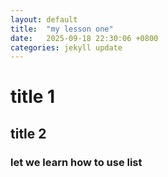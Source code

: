 ```yaml
---
layout: default
title:  "my lesson one"
date:   2025-09-18 22:30:06 +0800
categories: jekyll update
---
```

# title 1
## title 2
### let we learn how to use list